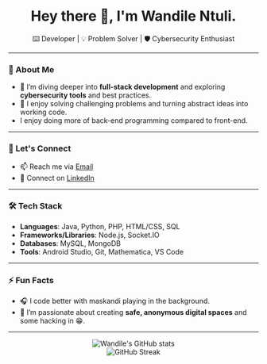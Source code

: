 <h1 align="center">Hey there 👋, I'm Wandile Ntuli.</h1>
<p align="center">
  ⌨️ Developer | 💡 Problem Solver | 🛡️ Cybersecurity Enthusiast
</p>

---

### 🧠 About Me

- 🌱 I’m diving deeper into **full-stack development** and exploring **cybersecurity tools** and best practices.
- 🧩 I enjoy solving challenging problems and turning abstract ideas into working code.
- I enjoy doing more of back-end programming compared to front-end.


---

### 💬 Let's Connect

- 📫 Reach me via [Email](mailto:luyandantuli24@gmail.com)
- 💼 Connect on [LinkedIn](www.linkedin.com/in/wandile-ntuli-5a7387268)

---

### 🛠️ Tech Stack

- **Languages**: Java, Python, PHP, HTML/CSS, SQL
- **Frameworks/Libraries**: Node.js, Socket.IO
- **Databases**: MySQL, MongoDB
- **Tools**: Android Studio, Git, Mathematica, VS Code

---


### ⚡ Fun Facts

- 🎧 I code better with maskandi playing in the background.
- 🔐 I’m passionate about creating **safe, anonymous digital spaces** and some hacking in 😁.

---

<p align="center">
  <img src="https://github-readme-stats.vercel.app/api?username=Wandile-N&show_icons=true&theme=radical" alt="Wandile's GitHub stats" />
  <br/>
  <img src="https://github-readme-streak-stats.herokuapp.com/?user=Wandile-N&theme=radical" alt="GitHub Streak" />
</p>

<!---
Wandile-N/Wandile-N is a ✨ special ✨ repository because its `README.md` (this file) appears on your GitHub profile.
You can click the Preview link to take a look at your changes.
--->

